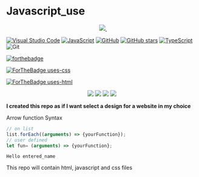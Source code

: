 # Javascript_use

<p align="center">
 <a href="https://github-readme-stats-eight-theta.vercel.app/api/top-langs/?username=BhJaipal&layout=compact&langs_count=16&theme=algolia">  
     <img src="https://github-readme-stats-eight-theta.vercel.app/api/top-langs/?username=BhJaipal&layout=compact&langs_count=16&theme=algolia" style="margin-left:10px"/>  
 </a>  
</p> 
  

[![Visual Studio Code](https://img.shields.io/badge/V_S_Code-007ACC?logo=visual%20studio%20code&logoColor=3f3f8f)](https://code.visualstudio.com) 
[![JavaScript](https://img.shields.io/badge/JavaScript-F7DF1E?logo=javascript&logoColor=000)](https://www.javascript.com/) 
[![GitHub](https://badgen.net/badge/icon/github?icon=github&label&color=black)](https://github.com) 
[![GitHub stars](https://img.shields.io/github/stars/BhJaipal/Javascript_use.svg?style=social&label=Star&maxAge=2592000)](https://github.com/BhJaipal/Javascript_use)
[![TypeScript](https://img.shields.io/badge/TypeScript-FFFFFF?logo=typescript&logoColor=0000ff)](https://typescriptlang.org)
![Git](https://badgen.net/badge/icon/git?icon=git&label&color=black)

[![forthebadge](https://forthebadge.com/images/badges/made-with-javascript.svg)](https://www.javascript.com)

[![ForTheBadge uses-css](http://ForTheBadge.com/images/badges/uses-css.svg)](http://ForTheBadge.com)

[![ForTheBadge uses-html](http://ForTheBadge.com/images/badges/uses-html.svg)](http://ForTheBadge.com)

<p align="center">
  <img src="https://img.shields.io/github/last-commit/BhJaipal/Python-Module?color=aqua&logo=%20Github&logoColor=%20yellow&style=plastic"> 
  <img src="https://img.shields.io/github/contributors/BhJaipal/Python-Module?color=blue&logo=%20Github&logoColor=%20yellow&style=plastic"> 
  <img src="https://img.shields.io/badge/Made%20with-javascript-1f425f.svg">
  <img src="https://img.shields.io/badge/Visual_Studio_Code-007ACC?style=for-the-badge&logo=visual%20studio%20code&logoColor=3f3f8f&style=plastic" />
</p>

**I created this repo as if I want select a design for a website in my choice**

Arrow function Syntax
```js
// on list 
list.forEach((arguments) => {yourFunction});
// user defined 
let fun= (arguments) => {yourFunction};
```
`Hello entered_name`

This repo will contain html, javascript and css files
